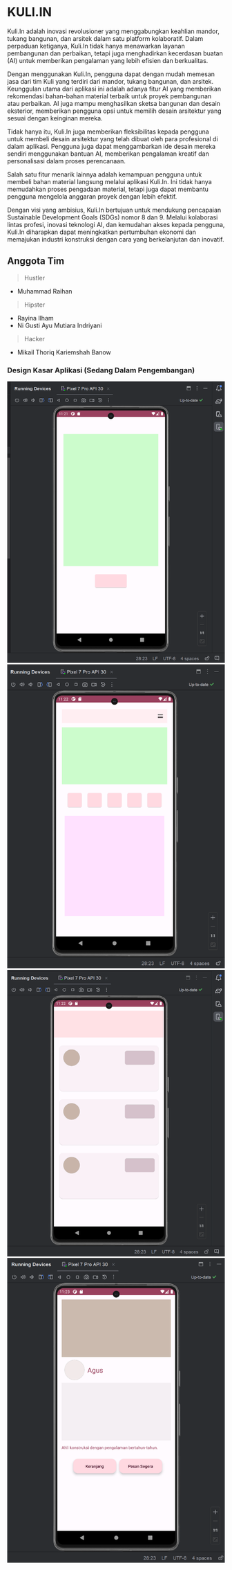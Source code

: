 # KULI.IN

Kuli.In adalah inovasi revolusioner yang menggabungkan keahlian mandor, tukang bangunan, dan arsitek dalam satu platform kolaboratif. Dalam perpaduan ketiganya, Kuli.In tidak hanya menawarkan layanan pembangunan dan perbaikan, tetapi juga menghadirkan kecerdasan buatan (AI) untuk memberikan pengalaman yang lebih efisien dan berkualitas.

Dengan menggunakan Kuli.In, pengguna dapat dengan mudah memesan jasa dari tim Kuli yang terdiri dari mandor, tukang bangunan, dan arsitek. Keunggulan utama dari aplikasi ini adalah adanya fitur AI yang memberikan rekomendasi bahan-bahan material terbaik untuk proyek pembangunan atau perbaikan. AI juga mampu menghasilkan sketsa bangunan dan desain eksterior, memberikan pengguna opsi untuk memilih desain arsitektur yang sesuai dengan keinginan mereka.

Tidak hanya itu, Kuli.In juga memberikan fleksibilitas kepada pengguna untuk membeli desain arsitektur yang telah dibuat oleh para profesional di dalam aplikasi. Pengguna juga dapat menggambarkan ide desain mereka sendiri menggunakan bantuan AI, memberikan pengalaman kreatif dan personalisasi dalam proses perencanaan.

Salah satu fitur menarik lainnya adalah kemampuan pengguna untuk membeli bahan material langsung melalui aplikasi Kuli.In. Ini tidak hanya memudahkan proses pengadaan material, tetapi juga dapat membantu pengguna mengelola anggaran proyek dengan lebih efektif.

Dengan visi yang ambisius, Kuli.In bertujuan untuk mendukung pencapaian Sustainable Development Goals (SDGs) nomor 8 dan 9. Melalui kolaborasi lintas profesi, inovasi teknologi AI, dan kemudahan akses kepada pengguna, Kuli.In diharapkan dapat meningkatkan pertumbuhan ekonomi dan memajukan industri konstruksi dengan cara yang berkelanjutan dan inovatif.


## Anggota Tim
> Hustler
 - Muhammad Raihan

> Hipster
 - Rayina Ilham
 - Ni Gusti Ayu Mutiara Indriyani

> Hacker
 - Mikail Thoriq Kariemshah Banow


### Design Kasar Aplikasi (Sedang Dalam Pengembangan)

![Design Kasar Aplikasi](https://raw.githubusercontent.com/kuliin-idn/.github/main/profile/1.png)
![Design Kasar Aplikasi](https://raw.githubusercontent.com/kuliin-idn/.github/main/profile/2.png)
![Design Kasar Aplikasi](https://raw.githubusercontent.com/kuliin-idn/.github/main/profile/3.png)
![Design Kasar Aplikasi](https://raw.githubusercontent.com/kuliin-idn/.github/main/profile/4.png)


